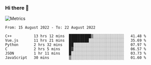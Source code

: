 ### Hi there 👋

![Metrics](https://github.com/radoapx/radoapx/blob/main/github-metrics.svg)

<!--START_SECTION:waka-->

```text
From: 15 August 2022 - To: 22 August 2022

C++          13 hrs 12 mins  ██████████▒░░░░░░░░░░░░░░   41.48 %
Vue.js       11 hrs 21 mins  █████████░░░░░░░░░░░░░░░░   35.69 %
Python       2 hrs 32 mins   ██░░░░░░░░░░░░░░░░░░░░░░░   07.97 %
C            2 hrs 5 mins    █▓░░░░░░░░░░░░░░░░░░░░░░░   06.57 %
JSON         1 hr 11 mins    █░░░░░░░░░░░░░░░░░░░░░░░░   03.73 %
JavaScript   30 mins         ▒░░░░░░░░░░░░░░░░░░░░░░░░   01.60 %
```

<!--END_SECTION:waka-->

<!--
**radoapx/radoapx** is a ✨ _special_ ✨ repository because its `README.md` (this file) appears on your GitHub profile.

Here are some ideas to get you started:

- 🔭 I’m currently working on ...
- 🌱 I’m currently learning ...
- 👯 I’m looking to collaborate on ...
- 🤔 I’m looking for help with ...
- 💬 Ask me about ...
- 📫 How to reach me: ...
- 😄 Pronouns: ...
- ⚡ Fun fact: ...
-->
